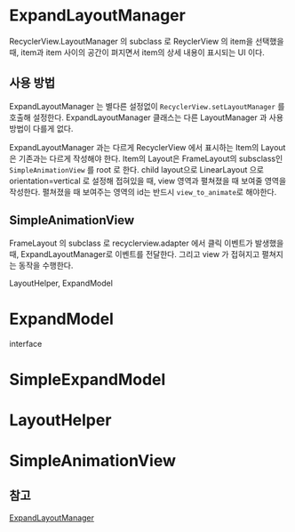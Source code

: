 # ExpandLayoutManager
RecyclerView.LayoutManager 의 subclass 로 ReyclerView 의 item을 선택했을 때,
item과 item 사이의 공간이 펴지면서 item의 상세 내용이 표시되는 UI 이다.

## 사용 방법
ExpandLayoutManager 는 별다른 설정없이 `RecyclerView.setLayoutManager` 를 호출해 설정한다.
ExpandLayoutManager 클래스는 다른 LayoutManager 과 사용 방법이 다를게 없다.

ExpandLayoutManager 과는 다르게 RecyclerView 에서 표시하는 Item의 Layout은 기존과는 다르게 작성해야 한다.
Item의 Layout은 FrameLayout의 subsclass인 `SimpleAnimationView` 를 root 로 한다.
child layout으로 LinearLayout 으로 orientation=vertical 로 설정해 접혀있을 때,
view 영역과 펼쳐졌을 때 보여줄 영역을 작성한다.
펼쳐졌을 때 보여주는 영역의 id는 반드시 `view_to_animate`로 해야한다.

## SimpleAnimationView
FrameLayout 의 subclass 로 recyclerview.adapter 에서 클릭 이벤트가 발생했을 때,
ExpandLayoutManager로 이벤트를 전달한다. 그리고 view 가 접혀지고 펼쳐지는 동작을 수행한다.






LayoutHelper, ExpandModel

# ExpandModel
interface

# SimpleExpandModel

# LayoutHelper



# SimpleAnimationView

## 참고
[ExpandLayoutManager](https://github.com/Azoft/ExpandLayoutManager)
